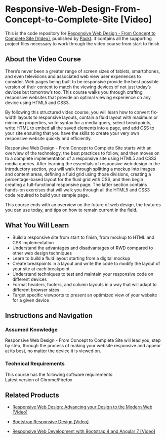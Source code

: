 # Responsive-Web-Design-From-Concept-to-Complete-Site [Video]
This is the code repository for [Responsive Web Design - From Concept to Complete Site [Video]](https://www.packtpub.com/web-development/responsive-web-design-from-concept-to-complete-site-video), published by [Packt](https://www.packtpub.com/?utm_source=github). It contains all the supporting project files necessary to work through the video course from start to finish.
## About the Video Course
There’s never been a greater range of screen sizes of tablets, smartphones, and even televisions and associated web view user experiences to consider. Web pages being built to be responsive provide the best possible version of their content to match the viewing devices of not just today’s devices but tomorrow’s too. This course walks you through crafting responsive websites that provide an optimal viewing experience on any device using HTML5 and CSS3.

By following this structured video course, you will learn how to convert fix-width layouts to responsive layouts, contain a fluid layout with maximum or minimum properties, write syntax for a media query, select breakpoints, write HTML to embed all the saved elements into a page, and add CSS to your site ensuring that you have the skills to create your very own responsive website quickly and efficiently.

Responsive Web Design - From Concept to Complete Site starts with an overview of the technology, the best practices to follow, and then moves on to a complete implementation of a responsive site using HTML5 and CSS3 media queries. After learning the essentials of responsive web design in the introductory section, you will walk through splitting a mockup into images and content areas, defining a fluid grid using those divisions, creating a percentage-based layout for the fluid grid with CSS, and then begin creating a full-functional responsive page. The latter section contains hands-on exercises that will walk you through all the HTML5 and CSS3 code required to build your sample page.

This course ends with an overview on the future of web design, the features you can use today, and tips on how to remain current in the field.

<H2>What You Will Learn</H2>
<DIV class=book-info-will-learn-text>
<UL>
<LI>Build a responsive site from start to finish, from mockup to HTML and CSS implementation
<LI>Understand the advantages and disadvantages of RWD compared to other web design techniques
<LI>Learn to build a fluid layout starting from a digital mockup
<LI>Create breakpoints in a layout and write the code to modify the layout of your site at each breakpoint
<LI>Understand techniques to test and maintain your responsive code on different devices
<LI>Format headers, footers, and column layouts in a way that will adapt to different browser sizes
<LI>Target specific viewports to present an optimized view of your website for a given device </LI></UL></DIV>

## Instructions and Navigation
### Assumed Knowledge
Responsive Web Design - From Concept to Complete Site will lead you, step by step, through the process of making your website responsive and appear at its best, no matter the device it is viewed on.
### Technical Requirements
This course has the following software requirements:<br/>
Latest version of Chrome/Firefox

## Related Products
* [Responsive Web Design: Advancing your Design to the Modern Web [Video]](https://www.packtpub.com/web-development/responsive-web-design-advancing-your-design-modern-web-video)

* [Bootstrap Responsive Design [Video]](https://www.packtpub.com/application-development/bootstrap-responsive-design-video)

* [Responsive Web Development with Bootstrap 4 and Angular 7 [Video]](https://www.packtpub.com/web-development/responsive-web-development-bootstrap-4-and-angular-7-video)

